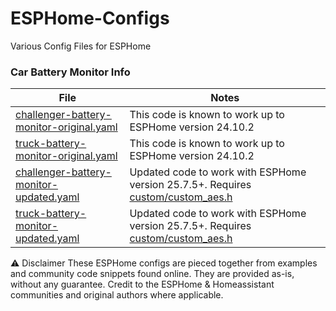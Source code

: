 # ESPHome-Configs
Various Config Files for ESPHome


### Car Battery Monitor Info

| File                                   | Notes                                                                 |
|----------------------------------------|----------------------------------------------------------------------|
| [challenger-battery-monitor-original.yaml](challenger-battery-monitor-original.yaml) | This code is known to work up to ESPHome version 24.10.2             |
| [truck-battery-monitor-original.yaml](truck-battery-monitor-original.yaml)      | This code is known to work up to ESPHome version 24.10.2             |
| [challenger-battery-monitor-updated.yaml](challenger-battery-monitor-updated.yaml)  | Updated code to work with ESPHome version 25.7.5+. Requires [custom/custom_aes.h](custom/custom_aes.h) |
| [truck-battery-monitor-updated.yaml](truck-battery-monitor-updated.yaml)      | Updated code to work with ESPHome version 25.7.5+. Requires [custom/custom_aes.h](custom/custom_aes.h) |

⚠️ Disclaimer
These ESPHome configs are pieced together from examples and community code snippets
found online. They are provided as-is, without any guarantee. 
Credit to the ESPHome & Homeassistant communities and original authors where applicable.
